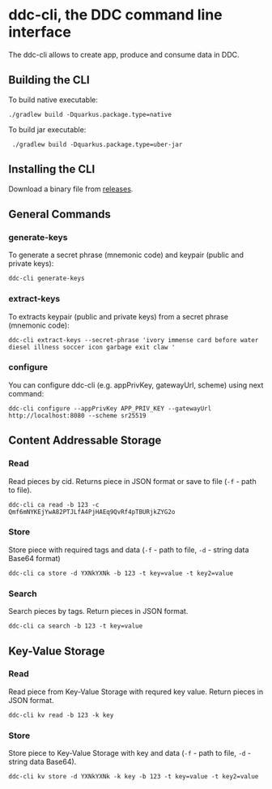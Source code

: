 # ddc-cli, the DDC command line interface

The ddc-cli allows to create app, produce and consume data in DDC.

## Building the CLI

To build native executable:

```
./gradlew build -Dquarkus.package.type=native 
```

To build jar executable:
```
 ./gradlew build -Dquarkus.package.type=uber-jar
```

## Installing the CLI

Download a binary file from [releases](https://github.com/Cerebellum-Network/ddc-cli/releases).

## General Commands

### generate-keys

To generate a secret phrase (mnemonic code) and keypair (public and private keys):

```shell script
ddc-cli generate-keys
```

### extract-keys

To extracts keypair (public and private keys) from a secret phrase (mnemonic code):

```shell script
ddc-cli extract-keys --secret-phrase 'ivory immense card before water diesel illness soccer icon garbage exit claw '
```

### configure

You can configure ddc-cli (e.g. appPrivKey, gatewayUrl, scheme) using next command:

```shell script
ddc-cli configure --appPrivKey APP_PRIV_KEY --gatewayUrl http://localhost:8080 --scheme sr25519
```

## Content Addressable Storage

### Read

Read pieces by cid. Returns piece in JSON format or save to file (```-f``` - path to file).

```shell script
ddc-cli ca read -b 123 -c Qmf6mNYKEjYwA82PTJLfA4PjHAEq9QvRf4pTBURjkZYG2o
```

### Store

Store piece with required tags and data (```-f``` - path to file, ```-d``` - string data Base64 format)

```shell script
ddc-cli ca store -d YXNkYXNk -b 123 -t key=value -t key2=value
```

### Search

Search pieces by tags. Return pieces in JSON format.

```shell script
ddc-cli ca search -b 123 -t key=value
```

## Key-Value Storage

### Read

Read piece from Key-Value Storage with requred key value. Return pieces in JSON format.

```shell script
ddc-cli kv read -b 123 -k key
```

### Store

Store piece to Key-Value Storage with key and data (```-f``` - path to file, ```-d``` - string data Base64).

```shell script
ddc-cli kv store -d YXNkYXNk -k key -b 123 -t key=value -t key2=value
```